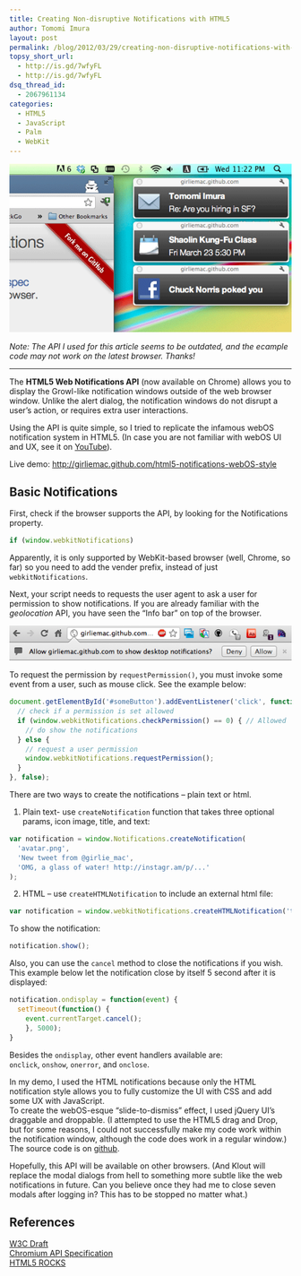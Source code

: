 ```yaml
---
title: Creating Non-disruptive Notifications with HTML5
author: Tomomi Imura
layout: post
permalink: /blog/2012/03/29/creating-non-disruptive-notifications-with-html5/
topsy_short_url:
  - http://is.gd/7wfyFL
  - http://is.gd/7wfyFL
dsq_thread_id:
  - 2067961134
categories:
  - HTML5
  - JavaScript
  - Palm
  - WebKit
---
```

<img src="/assets/images/wp-content/uploads/2012/03/notifications.png" alt="web notifications" title="notifications" class="aligncenter" />

*Note: The API I used for this article seems to be outdated, and the ecample code may not work on the latest browser. Thanks!*

---

The **HTML5 Web Notifications API** (now available on Chrome) allows you to display the Growl-like notification windows outside of the web browser window. Unlike the alert dialog, the notification windows do not disrupt a user&#8217;s action, or requires extra user interactions.

Using the API is quite simple, so I tried to replicate the infamous webOS notification system in HTML5. (In case you are not familiar with webOS UI and UX, see it on <a href="http://www.youtube.com/watch?v=G8tFODkacak" target="_blank">YouTube</a>). 

Live demo: <a href="http://girliemac.github.com/html5-notifications-webOS-style" target="_blank">http://girliemac.github.com/html5-notifications-webOS-style</a>

## Basic Notifications

First, check if the browser supports the API, by looking for the Notifications property.

```javascript
if (window.webkitNotifications)
```

Apparently, it is only supported by WebKit-based browser (well, Chrome, so far) so you need to add the vender prefix, instead of just `webkitNotifications`.

Next, your script needs to requests the user agent to ask a user for permission to show notifications. If you are already familiar with the *geolocation* API, you have seen the &#8220;Info bar&#8221; on top of the browser.

![permission bar][1]

To request the permission by `requestPermission()`, you must invoke some event from a user, such as mouse click. See the example below:

```javascript
document.getElementById('#someButton').addEventListener('click', function() {
  // check if a permission is set allowed
  if (window.webkitNotifications.checkPermission() == 0) { // Allowed
    // do show the notifications
  } else {
    // request a user permission
    window.webkitNotifications.requestPermission();
  }
}, false);
```

There are two ways to create the notifications &#8211; plain text or html.

1. Plain text- use `createNotification` function that takes three optional params, icon image, title, and text:

```javascript
var notification = window.Notifications.createNotification(
  'avatar.png', 
  'New tweet from @girlie_mac', 
  'OMG, a glass of water! http://instagr.am/p/...'
);
```

2. HTML &#8211; use `createHTMLNotification` to include an external html file:

```javascript
var notification = window.webkitNotifications.createHTMLNotification('tweet.html');
```

To show the notification:

```javascript
notification.show();
```

Also, you can use the `cancel` method to close the notifications if you wish. This example below let the notification close by itself 5 second after it is displayed:

```javascript
notification.ondisplay = function(event) {
  setTimeout(function() {
    event.currentTarget.cancel();
    }, 5000);
}
```

Besides the `ondisplay`, other event handlers available are:  
`onclick`, `onshow`, `onerror`, and `onclose`.

In my demo, I used the HTML notifications because only the HTML notification style allows you to fully customize the UI with CSS and add some UX with JavaScript.  
To create the webOS-esque &#8220;slide-to-dismiss&#8221; effect, I used jQuery UI&#8217;s draggable and droppable. (I attempted to use the HTML5 drag and Drop, but for some reasons, I could not successfully make my code work within the notification window, although the code does work in a regular window.)  
The source code is on <a href="https://github.com/girliemac/html5-notifications-webOS-style" target="_blank">github</a>.

Hopefully, this API will be available on other browsers. (And Klout will replace the modal dialogs from hell to something more subtle like the web notifications in future. Can you believe once they had me to close seven modals after logging in? This has to be stopped no matter what.)

## References

<a href="<br />
http://dev.w3.org/2006/webapi/WebNotifications/publish/" target="_blank">W3C Draft</a>  
<a href="http://www.chromium.org/developers/design-documents/desktop-notifications/api-specification" target="_blank">Chromium API Specification</a>  
<a href="http://www.html5rocks.com/en/tutorials/notifications/quick/" target="_blank">HTML5 ROCKS</a>

 [1]: /assets/images/wp-content/uploads/2012/03/notifications-permission.png "notifications-permission"